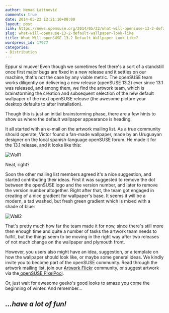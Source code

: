 ```yaml
---
author: Nenad Latinović
comments: true
date: 2014-05-22 12:21:10+00:00
layout: post
link: https://news.opensuse.org/2014/05/22/what-will-opensuse-13-2-default-wallpaper-look-like/
slug: what-will-opensuse-13-2-default-wallpaper-look-like
title: What Will openSUSE 13.2 Default Wallpaper Look Like?
wordpress_id: 17977
categories:
- Distribution
---
```





Eppur si muove! Even though we sometimes feel there's a sort of a standstill once first major bugs are fixed in a new release and it settles on our machine, that's not the case by any viable metric. The openSUSE team works diligently on delivering a new release (openSUSE 13.2) ever since 13.1 was released, and among them, we find the artwork team, which is brainstorming the creation and subsequent selection of the new default wallpaper of the next openSUSE release (the awesome picture your desktop defaults to after installation).




<!-- more -->





Though this is just an initial brainstorming phase, there are a few hints to show us where the default wallpaper appearance is heading.





It all started with an e-mail on the artwork mailing list. As a true community should operate, Victor found a fan-made wallpaper, made by an Uruguayan designer on the local spanish-language openSUSE forum. He made it for the 13.1 release, and it looks like this:




![Wall1](//fc00.deviantart.net/fs70/i/2014/127/f/b/opensuse_13_1_by_maniat1k101-d7hh152.jpg)





Neat, right?




Soon the other mailing list members agreed it's a nice suggestion, and started contributing their ideas. First it was suggested to remove the dot between the openSUSE logo and the version number, and later to remove the version number altogether. Right after that, the team got engaged in creating of a nice gradient for wallpaper's base. It seems it will be a modern, a tad washed, but fresh green gradient which is mixed with a shade of blue:




![Wall2](//paste.opensuse.org/images/44649416.png)





That's pretty much how far the team made it for now, since there's still more then enough time and quite a number of tasks the artwork team needs to fulfill, but the things seem to be moving in the right way after two releases of not much change on the wallpaper and plymouth front.





However, you users also might have an idea, suggestion, or a template on how the wallpaper should look like, or maybe some general ideas. We kindly invite you to become part of the openSUSE community. Read through the artwork mailing list, join our [Artwork Flickr](https://www.flickr.com/groups/opensuse-artwork/) community, or suggest artwork via the[ openSUSE PixelPool](https://en.opensuse.org/openSUSE:Pixel_pool).





Or, just wait for awesome geeko's good looks to amaze you come the beginning of winter. And remember...





## _...have a lot of fun!_
